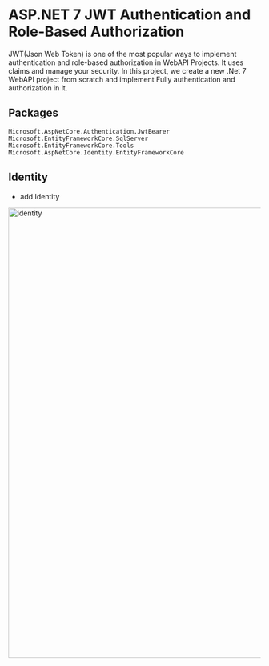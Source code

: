 # ASP.NET 7 JWT Authentication and Role-Based Authorization

JWT(Json Web Token) is one of the most popular ways to implement authentication and role-based authorization in WebAPI Projects. It uses claims and manage your security. In this project, we create a new .Net 7 WebAPI project from scratch and implement Fully authentication and authorization in it.


## Packages

```
Microsoft.AspNetCore.Authentication.JwtBearer
Microsoft.EntityFrameworkCore.SqlServer
Microsoft.EntityFrameworkCore.Tools
Microsoft.AspNetCore.Identity.EntityFrameworkCore
```


## Identity

- add Identity
<img src="/pictures/identity.png" title="identity"  width="900">